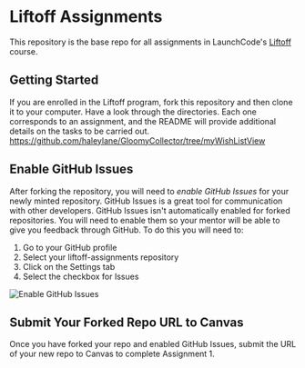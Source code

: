 # Liftoff Assignments

This repository is the base repo for all assignments in LaunchCode's [Liftoff](https://education.launchcode.org/liftoff/) course.

## Getting Started

If you are enrolled in the Liftoff program, fork this repository and then clone it to your computer. Have a look through the directories. Each one corresponds to an assignment, and the README will provide additional details on the tasks to be carried out.
https://github.com/haleylane/GloomyCollector/tree/myWishListView
## Enable GitHub Issues

After forking the repository, you will need to *enable GitHub Issues* for your newly minted repository. GitHub Issues is a great tool for communication with other developers. GitHub Issues isn't automatically enabled for forked repositories. You will need to enable them so your mentor will be able to give you feedback through GitHub. To do this you will need to:

1. Go to your GitHub profile
2. Select your liftoff-assignments repository
3. Click on the Settings tab
4. Select the checkbox for Issues

![Enable GitHub Issues](github_issues.png)

## Submit Your Forked Repo URL to Canvas

Once you have forked your repo and enabled GitHub Issues, submit the URL of your new repo to Canvas to complete Assignment 1.
